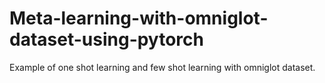 # Meta-learning-with-omniglot-dataset-using-pytorch
Example of one shot learning and few shot learning with omniglot dataset.
